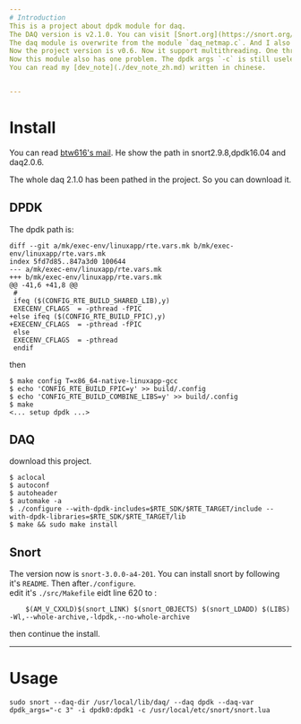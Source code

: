 ```yaml
---
# Introduction
This is a project about dpdk module for daq.  
The DAQ version is v2.1.0. You can visit [Snort.org](https://snort.org/downloads/#snort-3.0) to download the origin version about daq and snort++.  
The daq module is overwrite from the module `daq_netmap.c`. And I also refer to [btw616's project](https://github.com/btw616/daq-dpdk) and [his mail](https://sourceforge.net/p/snort/mailman/message/35162409/) for how to use the new daq module in snort.  
Now the project version is v0.6. Now it support multithreading. One thread can only get packets from one port. I will test this module after my summer vacation because I don't have another computer to generate big flow now.
Now this module also has one problem. The dpdk args `-c` is still useless as the main controllor of thread is snort not daq. I'll try to slove this problem.
You can read my [dev_note](./dev_note_zh.md) written in chinese.


---
```

# Install

You can read [btw616's mail](https://sourceforge.net/p/snort/mailman/message/35162409/). He show the path in snort2.9.8,dpdk16.04 and daq2.0.6.

The whole daq 2.1.0 has been pathed in the project. So you can download it.
## DPDK 
The dpdk path is:
```
diff --git a/mk/exec-env/linuxapp/rte.vars.mk b/mk/exec-env/linuxapp/rte.vars.mk
index 5fd7d85..847a3d0 100644
--- a/mk/exec-env/linuxapp/rte.vars.mk
+++ b/mk/exec-env/linuxapp/rte.vars.mk
@@ -41,6 +41,8 @@
 #
 ifeq ($(CONFIG_RTE_BUILD_SHARED_LIB),y)
 EXECENV_CFLAGS  = -pthread -fPIC
+else ifeq ($(CONFIG_RTE_BUILD_FPIC),y)
+EXECENV_CFLAGS  = -pthread -fPIC
 else
 EXECENV_CFLAGS  = -pthread
 endif
```

then 
```shell
$ make config T=x86_64-native-linuxapp-gcc
$ echo 'CONFIG_RTE_BUILD_FPIC=y' >> build/.config
$ echo 'CONFIG_RTE_BUILD_COMBINE_LIBS=y' >> build/.config
$ make
<... setup dpdk ...>
```
## DAQ
download this project.
```
$ aclocal
$ autoconf
$ autoheader
$ automake -a
$ ./configure --with-dpdk-includes=$RTE_SDK/$RTE_TARGET/include --with-dpdk-libraries=$RTE_SDK/$RTE_TARGET/lib
$ make && sudo make install
```

## Snort
The version now is `snort-3.0.0-a4-201`.
You can install snort by following it's `README`.
Then after`./configure`.  
edit it's `./src/Makefile`
eidt line 620 to :
```
	$(AM_V_CXXLD)$(snort_LINK) $(snort_OBJECTS) $(snort_LDADD) $(LIBS) -Wl,--whole-archive,-ldpdk,--no-whole-archive
```

then continue the install.

---
# Usage
```
sudo snort --daq-dir /usr/local/lib/daq/ --daq dpdk --daq-var dpdk_args="-c 3" -i dpdk0:dpdk1 -c /usr/local/etc/snort/snort.lua
```
